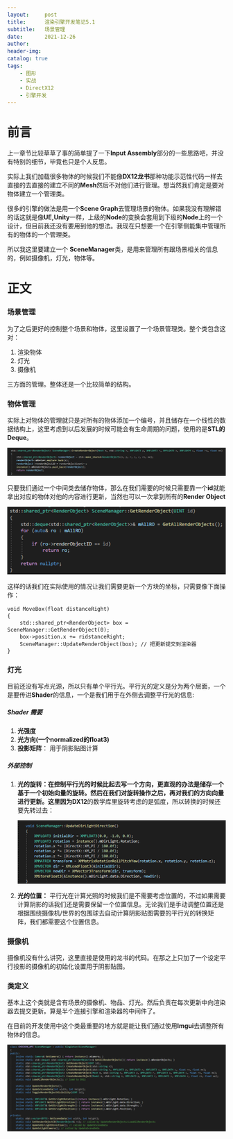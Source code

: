 ```yaml
---
layout:     post
title:      渲染引擎开发笔记5.1
subtitle:   场景管理
date:       2021-12-26
author:     
header-img: 
catalog: true
tags:
    - 图形
    - 实战
    - DirectX12
    - 引擎开发
---
```

# 前言

上一章节比较草草了事的简单提了一下**Input Assembly**部分的一些思路吧，并没有特别的细节，毕竟也只是个人反思。

实际上我们加载很多物体的时候我们不能像**DX12龙书**那种功能示范性代码一样去直接的去直接的建立不同的**Mesh**然后不对他们进行管理。想当然我们肯定是要对物体建立一个管理类。

很多的引擎的做法是用一个**Scene Graph**去管理场景的物体。如果我没有理解错的话这就是像**UE,Unity**一样，上级的**Node**的变换会套用到下级的**Node**上的一个设计，但目前我还没有要用到他的想法。我现在只想要一个在引擎侧能集中管理所有的物体的一个管理类。

所以我这里要建立一个 **SceneManager**类，是用来管理所有跟场景相关的信息的，例如摄像机，灯光，物体等。

# 正文

### 场景管理

为了之后更好的控制整个场景和物体，这里设置了一个场景管理类。整个类包含这对：

1. 渲染物体
2. 灯光
3. 摄像机

三方面的管理。整体还是一个比较简单的结构。

### 物体管理

实际上对物体的管理就只是对所有的物体添加一个编号，并且储存在一个线性的数据结构上，这里考虑到以后发展的时候可能会有生命周期的问题，使用的是**STL的Deque**。

![](/img/in-post/engine/51\CreateObject.png)

只要我们通过一个中间类去储存物体，那么在我们需要的时候只需要靠一个**id**就能拿出对应的物体对他的内容进行更新，当然也可以一次拿到所有的**Render Object**

![](/img/in-post/engine/51\GetRO.png)

这样的话我们在实际使用的情况让我们需要更新一个方块的坐标，只需要像下面操作：



```
void MoveBox(float distanceRight)
{
	std::shared_ptr<RenderObject> box = SceneManager::GetRenderObject(0);
	box->position.x += ridstanceRight;
	SceneManager::UpdateRenderObject(box); // 把更新提交到渲染器
}
```

### 灯光

目前还没有写点光源，所以只有单个平行光。平行光的定义是分为两个层面，一个是要传进**Shader**的信息，一个是我们用于在外侧去调整平行光的信息:

##### Shader 需要

1. **光强度**
2. **光方向(一个normalized的float3)**
3. **投影矩阵**： 用于阴影贴图计算

##### 外部控制

1. **光的旋转：**在控制平行光的时候比起去写一个方向，更直观的办法是储存一个基于一个初始向量的旋转。然后在我们对旋转操作之后，再对我们的方向向量进行更新。这里因为**DX12**的数学库里旋转考虑的是弧度，所以转换的时候还要先转过去：

   ![](/img/in-post/engine/51\lightdirection.png)

2. **光的位置：**  平行光在计算光照的时候我们是不需要考虑位置的，不过如果需要计算阴影的话我们还是需要保留一个位置信息。无论我们是手动调整位置还是根据围绕摄像机/世界的包围球去自动计算阴影贴图需要的平行光的转换矩阵，我们都需要这个位置信息。

### 摄像机

摄像机没有什么讲究，这里直接是使用的龙书的代码。在那之上只加了一个设定平行投影的摄像机的初始化设置用于阴影贴图。

### 类定义

基本上这个类就是含有场景的摄像机、物品、灯光。然后负责在每次更新中向渲染器去提交更新。算是半个连接引擎和渲染器的中间件了。

在目前的开发使用中这个类最重要的地方就是能让我们通过使用**Imgui**去调整所有物体的信息。

![](/img/in-post/engine/51\SceneManagerClass.png)



